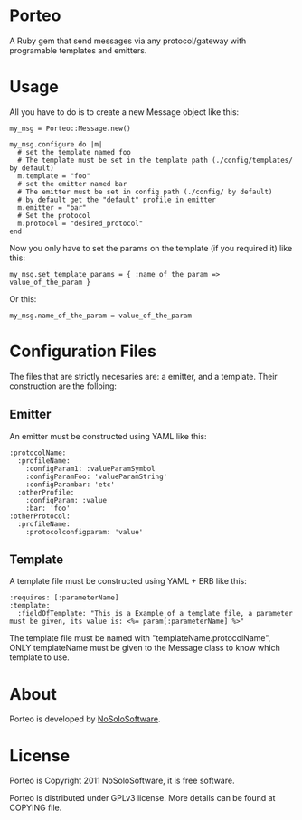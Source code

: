 # Porteo
A Ruby gem that send messages via any protocol/gateway with programable templates and emitters.

# Usage
All you have to do is to create a new Message object like this:

    my_msg = Porteo::Message.new()

    my_msg.configure do |m|
      # set the template named foo
      # The template must be set in the template path (./config/templates/ by default)
      m.template = "foo"
      # set the emitter named bar
      # The emitter must be set in config path (./config/ by default)
      # by default get the "default" profile in emitter
      m.emitter = "bar"
      # Set the protocol
      m.protocol = "desired_protocol"
    end

Now you only have to set the params on the template (if you required it) like this:

    my_msg.set_template_params = { :name_of_the_param => value_of_the_param }

Or this:
    
    my_msg.name_of_the_param = value_of_the_param

# Configuration Files
The files that are strictly necesaries are: a emitter, and a template. Their construction are the folloing:

## Emitter
An emitter must be constructed using YAML like this:

    :protocolName:
      :profileName:
        :configParam1: :valueParamSymbol
        :configParamFoo: 'valueParamString'
        :configParambar: 'etc'
      :otherProfile:
        :configParam: :value
        :bar: 'foo'
    :otherProtocol:
      :profileName:
        :protocolconfigparam: 'value'

## Template
A template file must be constructed using YAML + ERB like this:

    :requires: [:parameterName]
    :template:
      :fieldOfTemplate: "This is a Example of a template file, a parameter must be given, its value is: <%= param[:parameterName] %>"

The template file must be named with "templateName.protocolName", ONLY templateName must be given to the Message class to know which template to use.

# About
Porteo is developed by [NoSoloSoftware](http://nosolosoftware.biz).

# License
Porteo is Copyright 2011 NoSoloSoftware, it is free software.

Porteo is distributed under GPLv3 license. More details can be found at COPYING file.

